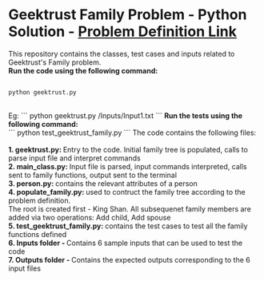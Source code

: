 # Geektrust Family Problem - Python Solution - <a href="https://www.geektrust.in/coding-problem/backend/family">Problem Definition Link</a>

<p>
This repository contains the classes, test cases and inputs related to Geektrust's Family problem.
<br />
<b>Run the code using the following command:</b>
<br />
<pre><code>
python geektrust.py <Absolute-Path-To-Input-File>
</code></pre>
<br />
Eg:
```
python geektrust.py <Absolute-Path-To-Input-File>/Inputs/Input1.txt
```
<b>Run the tests using the following command:</b>
<br />
```
python test_geektrust_family.py
```
The code contains the following files:
<br />
<br />
<b>1. geektrust.py: </b> Entry to the code. Initial family tree is populated, calls to parse input file and interpret commands
<br />
<b>2. main_class.py: </b> Input file is parsed, input commands interpreted, calls sent to family functions, output sent to the terminal
<br />
<b>3. person.py: </b> contains the relevant attributes of a person
<br />
<b>4. populate_family.py: </b> used to contruct the family tree according 
to the problem definition. 
<br />
The root is created first - King Shan. All subsequenet family members are added via two operations: Add child, Add spouse
<br />
<b>5. test_geektrust_family.py: </b> contains the test cases to test all the family functions defined
<br />
<b>6. Inputs folder - </b>Contains 6 sample inputs that can be used to test the code
<br />
<b>7. Outputs folder - </b>Contains the expected outputs corresponding to the 6 input files
</p>